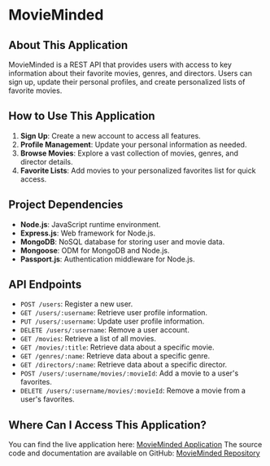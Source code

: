 # MovieMinded

## About This Application

MovieMinded is a REST API that provides users with access to key information about their favorite movies, genres, and directors. Users can sign up, update their personal profiles, and create personalized lists of favorite movies.

## How to Use This Application

1. **Sign Up**: Create a new account to access all features.
2. **Profile Management**: Update your personal information as needed.
3. **Browse Movies**: Explore a vast collection of movies, genres, and director details.
4. **Favorite Lists**: Add movies to your personalized favorites list for quick access.

## Project Dependencies

- **Node.js**: JavaScript runtime environment.
- **Express.js**: Web framework for Node.js.
- **MongoDB**: NoSQL database for storing user and movie data.
- **Mongoose**: ODM for MongoDB and Node.js.
- **Passport.js**: Authentication middleware for Node.js.

## API Endpoints

- `POST /users`: Register a new user.
- `GET /users/:username`: Retrieve user profile information.
- `PUT /users/:username`: Update user profile information.
- `DELETE /users/:username`: Remove a user account.
- `GET /movies`: Retrieve a list of all movies.
- `GET /movies/:title`: Retrieve data about a specific movie.
- `GET /genres/:name`: Retrieve data about a specific genre.
- `GET /directors/:name`: Retrieve data about a specific director.
- `POST /users/:username/movies/:movieId`: Add a movie to a user's favorites.
- `DELETE /users/:username/movies/:movieId`: Remove a movie from a user's favorites.

## Where Can I Access This Application?

You can find the live application here: [MovieMinded Application](https://movieminded-d764560749d0.herokuapp.com/)
The source code and documentation are available on GitHub: [MovieMinded Repository](https://github.com/Jonnits/MovieMinded)
